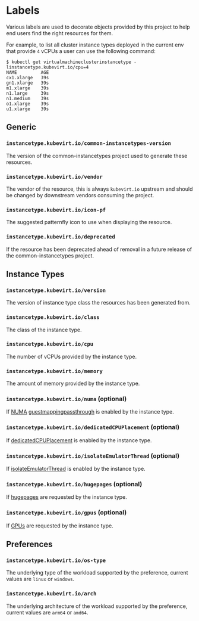 # Labels

Various labels are used to decorate objects provided by this project to help end users find the right resources for them.

For example, to list all cluster instance types deployed in the current env that provide `4` vCPUs a user can use the following command:

```shell
$ kubectl get virtualmachineclusterinstancetype -linstancetype.kubevirt.io/cpu=4
NAME         AGE
cx1.xlarge   39s
gn1.xlarge   39s
m1.xlarge    39s
n1.large     39s
n1.medium    39s
o1.xlarge    39s
u1.xlarge    39s
```

## Generic

### `instancetype.kubevirt.io/common-instancetypes-version`

The version of the common-instancetypes project used to generate these resources.

### `instancetype.kubevirt.io/vendor`

The vendor of the resource, this is always `kubevirt.io` upstream and should be changed by downstream vendors consuming the project.

### `instancetype.kubevirt.io/icon-pf`

The suggested patternfly icon to use when displaying the resource.

### `instancetype.kubevirt.io/deprecated`

If the resource has been deprecated ahead of removal in a future release of the common-instancetypes project.

## Instance Types

### `instancetype.kubevirt.io/version`

The version of instance type class the resources has been generated from.

### `instancetype.kubevirt.io/class`

The class of the instance type.

### `instancetype.kubevirt.io/cpu`

The number of vCPUs provided by the instance type.

### `instancetype.kubevirt.io/memory`

The amount of memory provided by the instance type.

### `instancetype.kubevirt.io/numa` (optional)

If [NUMA](https://kubevirt.io/user-guide/compute/numa/) [guestmappingpassthrough](https://kubevirt.io/user-guide/compute/numa/#guestmappingpassthrough) is enabled by the instance type.

### `instancetype.kubevirt.io/dedicatedCPUPlacement` (optional)

If [dedicatedCPUPlacement](https://kubevirt.io/user-guide/compute/dedicated_cpu_resources/#requesting-dedicated-cpu-resources) is enabled by the instance type.

### `instancetype.kubevirt.io/isolateEmulatorThread` (optional)

If [isolateEmulatorThread](https://kubevirt.io/user-guide/compute/dedicated_cpu_resources/#requesting-dedicated-cpu-for-qemu-emulator) is enabled by the instance type.

### `instancetype.kubevirt.io/hugepages` (optional)

If [hugepages](https://kubevirt.io/user-guide/compute/hugepages/) are requested by the instance type.

### `instancetype.kubevirt.io/gpus` (optional)

If [GPUs](https://kubevirt.io/user-guide/compute/mediated_devices_configuration/) are requested by the instance type.

## Preferences

### `instancetype.kubevirt.io/os-type`

The underlying type of the workload supported by the preference, current values are `linux` or `windows`.

### `instancetype.kubevirt.io/arch`

The underlying architecture of the workload supported by the preference, current values are `arm64` or `amd64`.
